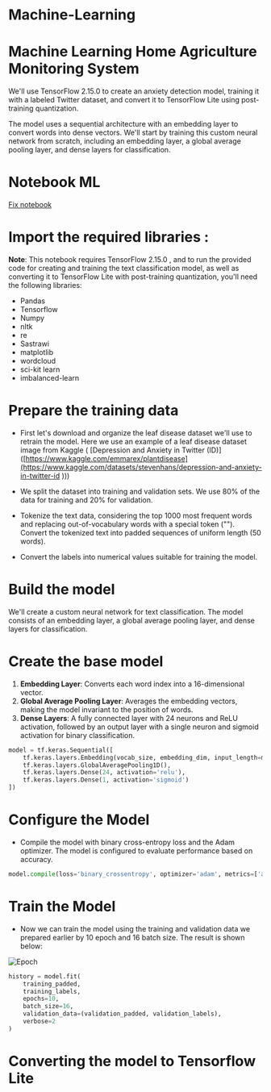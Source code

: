 # Machine-Learning

# Machine Learning Home Agriculture Monitoring System
We'll use TensorFlow 2.15.0 to create an anxiety detection model, training it with a labeled Twitter dataset, and convert it to TensorFlow Lite using post-training quantization.

The model uses a sequential architecture with an embedding layer to convert words into dense vectors. We'll start by training this custom neural network from scratch, including an embedding layer, a global average pooling layer, and dense layers for classification.

# Notebook ML 
[Fix notebook](https://colab.research.google.com/drive/1F-_sa02ywLOaSHNZCtbcthbz6BQWMXH9#scrollTo=ba10a13c-8d82-4977-bd67-a01cc70c87dd)

# Import the required libraries :
**Note**: This notebook requires TensorFlow 2.15.0 , and to run the provided code for creating and training the text classification model, as well as converting it to TensorFlow Lite with post-training quantization, you'll need the following libraries:

* Pandas
* Tensorflow 
* Numpy
* nltk
* re
* Sastrawi
* matplotlib
* wordcloud
* sci-kit learn
* imbalanced-learn

# Prepare the training data

* First let's download and organize the leaf disease dataset we'll use to retrain the model. Here we use an example of a leaf disease dataset image from Kaggle ( [Depression and Anxiety in Twitter (ID)]([https://www.kaggle.com/emmarex/plantdisease](https://www.kaggle.com/datasets/stevenhans/depression-and-anxiety-in-twitter-id 
))) 
 
 * We split the dataset into training and validation sets. We use 80% of the data for training and 20% for validation.
 
 * Tokenize the text data, considering the top 1000 most frequent words and replacing out-of-vocabulary words with a special token ("<OOV>"). Convert the tokenized text into padded sequences of uniform length (50 words).
 
 * Convert the labels into numerical values suitable for training the model.
  
# Build the model

We'll create a custom neural network for text classification. The model consists of an embedding layer, a global average pooling layer, and dense layers for classification.

# Create the base model

1. **Embedding Layer**: Converts each word index into a 16-dimensional vector.
2. **Global Average Pooling Layer**: Averages the embedding vectors, making the model invariant to the position of words.
3. **Dense Layers**: A fully connected layer with 24 neurons and ReLU activation, followed by an output layer with a single neuron and sigmoid activation for binary classification.

```python
model = tf.keras.Sequential([
    tf.keras.layers.Embedding(vocab_size, embedding_dim, input_length=max_length),
    tf.keras.layers.GlobalAveragePooling1D(),
    tf.keras.layers.Dense(24, activation='relu'),
    tf.keras.layers.Dense(1, activation='sigmoid')
])
```

# Configure the Model 
* Compile the model with binary cross-entropy loss and the Adam optimizer. The model is configured to evaluate performance based on accuracy.

```python
model.compile(loss='binary_crossentropy', optimizer='adam', metrics=['accuracy'])
```

# Train the Model 
* Now we can train the model using the training and validation data we prepared earlier by 10 epoch and 16 batch size. The result is shown below:

![Epoch](https://github.com/Equilibrare/Machine-Learning/assets/90241150/56cc7ac9-0050-4c42-bd56-a7d4debc7e00)

```python
history = model.fit(
    training_padded,
    training_labels,
    epochs=10,
    batch_size=16,
    validation_data=(validation_padded, validation_labels),
    verbose=2
)
```

# Converting the model to Tensorflow Lite


